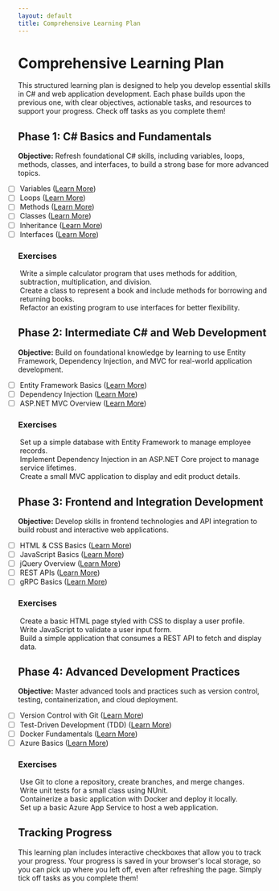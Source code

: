 ```yaml
---
layout: default
title: Comprehensive Learning Plan
---
```

<style>
ul {
    list-style-type: none;
}

ul li {
    margin-left: -20px; /* Adjust this value as needed */
}
</style>
# Comprehensive Learning Plan

This structured learning plan is designed to help you develop essential skills in C# and web application development. Each phase builds upon the previous one, with clear objectives, actionable tasks, and resources to support your progress. Check off tasks as you complete them!

## Phase 1: C# Basics and Fundamentals

**Objective:** Refresh foundational C# skills, including variables, loops, methods, classes, and interfaces, to build a strong base for more advanced topics.

- [ ] Variables ([Learn More](https://learn.microsoft.com/en-us/dotnet/csharp/programming-guide/types/))
- [ ] Loops ([Learn More](https://learn.microsoft.com/en-us/dotnet/csharp/programming-guide/control-flow/for-and-foreach-loops))
- [ ] Methods ([Learn More](https://learn.microsoft.com/en-us/dotnet/csharp/programming-guide/classes-and-structs/methods))
- [ ] Classes ([Learn More](https://learn.microsoft.com/en-us/dotnet/csharp/programming-guide/classes-and-structs/))
- [ ] Inheritance ([Learn More](https://learn.microsoft.com/en-us/dotnet/csharp/programming-guide/classes-and-structs/inheritance))
- [ ] Interfaces ([Learn More](https://learn.microsoft.com/en-us/dotnet/csharp/programming-guide/interfaces/))

### Exercises

- Write a simple calculator program that uses methods for addition, subtraction, multiplication, and division.
- Create a class to represent a book and include methods for borrowing and returning books.
- Refactor an existing program to use interfaces for better flexibility.

## Phase 2: Intermediate C# and Web Development

**Objective:** Build on foundational knowledge by learning to use Entity Framework, Dependency Injection, and MVC for real-world application development.

- [ ] Entity Framework Basics ([Learn More](https://learn.microsoft.com/en-us/ef/))
- [ ] Dependency Injection ([Learn More](https://learn.microsoft.com/en-us/dotnet/core/extensions/dependency-injection))
- [ ] ASP.NET MVC Overview ([Learn More](https://learn.microsoft.com/en-us/aspnet/mvc/overview/older-versions-1/introduction/getting-started-with-mvc))

### Exercises

- Set up a simple database with Entity Framework to manage employee records.
- Implement Dependency Injection in an ASP.NET Core project to manage service lifetimes.
- Create a small MVC application to display and edit product details.

## Phase 3: Frontend and Integration Development

**Objective:** Develop skills in frontend technologies and API integration to build robust and interactive web applications.

- [ ] HTML & CSS Basics ([Learn More](https://developer.mozilla.org/en-US/docs/Web/HTML))
- [ ] JavaScript Basics ([Learn More](https://developer.mozilla.org/en-US/docs/Web/JavaScript/Guide))
- [ ] jQuery Overview ([Learn More](https://learn.jquery.com/))
- [ ] REST APIs ([Learn More](https://learn.microsoft.com/en-us/azure/architecture/best-practices/api-design))
- [ ] gRPC Basics ([Learn More](https://learn.microsoft.com/en-us/aspnet/core/grpc/))

### Exercises

- Create a basic HTML page styled with CSS to display a user profile.
- Write JavaScript to validate a user input form.
- Build a simple application that consumes a REST API to fetch and display data.

## Phase 4: Advanced Development Practices

**Objective:** Master advanced tools and practices such as version control, testing, containerization, and cloud deployment.

- [ ] Version Control with Git ([Learn More](https://git-scm.com/doc))
- [ ] Test-Driven Development (TDD) ([Learn More](https://learn.microsoft.com/en-us/dotnet/core/testing/))
- [ ] Docker Fundamentals ([Learn More](https://docs.docker.com/get-started/))
- [ ] Azure Basics ([Learn More](https://learn.microsoft.com/en-us/azure/))

### Exercises

- Use Git to clone a repository, create branches, and merge changes.
- Write unit tests for a small class using NUnit.
- Containerize a basic application with Docker and deploy it locally.
- Set up a basic Azure App Service to host a web application.

## Tracking Progress

This learning plan includes interactive checkboxes that allow you to track your progress. Your progress is saved in your browser's local storage, so you can pick up where you left off, even after refreshing the page. Simply tick off tasks as you complete them!
